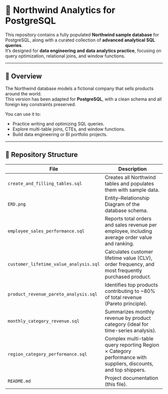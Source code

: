 # 🧮 Northwind Analytics for PostgreSQL

This repository contains a fully populated **Northwind sample database** for PostgreSQL, along with a curated collection of **advanced analytical SQL queries**.  
It’s designed for **data engineering and data analytics practice**, focusing on query optimization, relational joins, and window functions.

---

## 📘 Overview

The Northwind database models a fictional company that sells products around the world.  
This version has been adapted for **PostgreSQL**, with a clean schema and all foreign key constraints preserved.

You can use it to:
- Practice writing and optimizing SQL queries.
- Explore multi-table joins, CTEs, and window functions.
- Build data engineering or BI portfolio projects.

---

## 📂 Repository Structure

| File | Description |
|------|--------------|
| `create_and_filling_tables.sql` | Creates all Northwind tables and populates them with sample data. |
| `ERD.png` | Entity–Relationship Diagram of the database schema. |
| `employee_sales_performance.sql` | Reports total orders and sales revenue per employee, including average order value and ranking. |
| `customer_lifetime_value_analysis.sql` | Calculates customer lifetime value (CLV), order frequency, and most frequently purchased product. |
| `product_revenue_pareto_analysis.sql` | Identifies top products contributing to ~80% of total revenue (Pareto principle). |
| `monthly_category_revenue.sql` | Summarizes monthly revenue by product category (ideal for time-series analysis). |
| `region_category_performance.sql` | Complex multi-table query reporting Region × Category performance with suppliers, discounts, and top shippers. |
| `README.md` | Project documentation (this file). |

